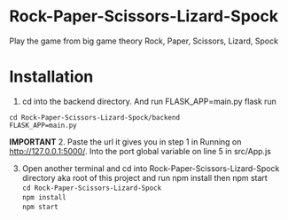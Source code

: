 # Rock-Paper-Scissors-Lizard-Spock
Play the game from big game theory Rock, Paper, Scissors, Lizard, Spock

# Installation
1. cd into the backend directory. And run FLASK_APP=main.py flask run  

```cd Rock-Paper-Scissors-Lizard-Spock/backend```  
```FLASK_APP=main.py```     

**IMPORTANT**
2. Paste the url it gives you in step 1 in Running on http://127.0.0.1:5000/. Into the port global variable on line 5 in src/App.js

3. Open another terminal and cd into Rock-Paper-Scissors-Lizard-Spock directory aka root of this project and run npm install then npm start  
```cd Rock-Paper-Scissors-Lizard-Spock```  
```npm install```  
```npm start```  
